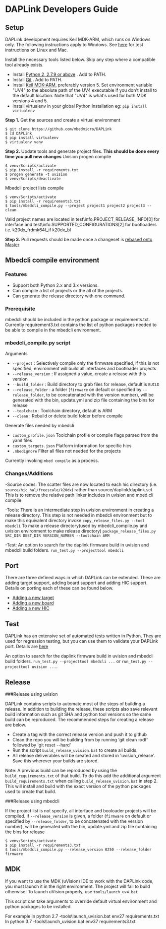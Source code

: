 # DAPLink Developers Guide

## Setup
DAPLink development requires Keil MDK-ARM, which runs on Windows only. The following instructions apply to Windows. See  [here](AUTOMATED_TESTS.md) for test instructions on Linux and Mac.

Install the necessary tools listed below. Skip any step where a compatible tool already exists.

* Install [Python 2, 2.7.9 or above](https://www.python.org/downloads/) . Add to PATH.
* Install [Git](https://git-scm.com/downloads) . Add to PATH.
* Install [Keil MDK-ARM](https://www.keil.com/download/product/), preferably version 5. Set environment variable "UV4" to the absolute path of the UV4 executable if you don't install to the default location. Note that "UV4" is what's used for both MDK versions 4 and 5.
* Install virtualenv in your global Python installation eg: `pip install virtualenv`

**Step 1.** Get the sources and create a virtual environment

```
$ git clone https://github.com/mbedmicro/DAPLink
$ cd DAPLink
$ pip install virtualenv
$ virtualenv venv
```

**Step 2.** Update tools and generate project files. **This should be done every time you pull new changes**
Uvision progen compile
```Windows
$ venv/Scripts/activate
$ pip install -r requirements.txt
$ progen generate -t uvision
$ venv/Scripts/deactivate
```

Mbedcli project lists compile
```
$ venv/Scripts/activate
$ pip install -r requirements3.txt
$ tools/mbedcli_compile.py --project project1 project2 project3 --clean
```
Valid project names are located in test\info.PROJECT_RELEASE_INFO[0] for interface and test\info.SUPPORTED_CONFIGURATIONS[2] for bootloaders i.e. k20dx_frdmk64f_if k20dx_bl 

**Step 3.** Pull requests should be made once a changeset is [rebased onto Master](https://www.atlassian.com/git/tutorials/merging-vs-rebasing/workflow-walkthrough)

## Mbedcli compile environment

### Features
- Support both Python 2.x and 3.x versions.
- Can compile a list of projects or the all of the projects. 
- Can generate the release directory with one command.

### Prerequisite
mbedcli should be included in the python package or requirements.txt. Currently requirement3.txt contains the list of python packages needed to be able to compile in the mbedcli environment.

### mbedcli_compile.py script
Arguments
* `--project` : Selectively compile only the firmware specified, if this is not specified, environment will build all interfaces and bootloader projects
* `--release_version` : If assigned a value, create a release with this version
* `--build_folder` : Build directory to grab files for release, default is `BUILD`
* `--release_folder` : a folder (`firmware` on default or specified by `--release_folder`, to be concatenated with the version number), will be generated with the bin, update.yml and zip file containing the bins for release
* `--toolchain` : Toolchain directory, default is ARM 
* `--clean` : Rebuild or delete build folder before compile

Generate files needed by mbedcli
* `custom_profile.json` Toolchain profile or compile flags parsed from the yaml files
* `custom_targets.json` Platform information for specific hics
* `.mbedignore` Filter all files not needed for the projects

Currently invoking `mbed compile` as a process.

### Changes/Additions
-Source codes:
The scatter files are now located to each hic directory (i.e. `source/hic_hal/freescale/k20dx`) rather than source/daplink/daplink.sct
This is to remove the relative path linker includes in uvision and mbed cli compile

-Tools:
There is an intermediate step in uvision environment in creating a release directory. This step is not needed in mbedcli environment but to make this equivalent directory invoke
`copy_release_files.py --tool mbedcli`
To make a release directory(used by mbedcli_compile.py and uvision environment to make release directory)
`package_release_files.py SRC_DIR DEST_DIR VERSION_NUMBER --toolchain ARM`


-Test:
An option to search for the daplink firmware build in uvision and mbedcli build folders.
`run_test.py --projecttool mbedcli`


## Port
There are three defined ways in which DAPLink can be extended. These are adding target support, adding board support and adding HIC support. Details on porting each of these can be found below.

* [Adding a new target](PORT_TARGET.md)
* [Adding a new board](PORT_BOARD.md)
* [Adding a new HIC](PORT_HIC.md)


## Test
DAPLink has an extensive set of automated tests written in Python. They are used for regression testing, but you can use them to validate your DAPLink port. Details are [here](AUTOMATED_TESTS.md)

An option to search for the daplink firmware build in uvision and mbedcli build folders.
`run_test.py --projecttool mbedcli ...` or `run_test.py --projecttool uvision ...`.

## Release

###Release using uvision

DAPLink contains scripts to automate most of the steps of building a release. In addition to building the release, these scripts also save relevant build information such as git SHA and python tool versions so the same build can be reproduced. The recommended steps for creating a release are below.

* Create a tag with the correct release version and push it to github
* Clean the repo you will be building from by running 'git clean -xdf' followed by 'git reset --hard'
* Run the script ``build_release_uvision.bat`` to create all builds.
* All release deliverables will be created and stored in 'uvision_release'. Save this wherever your builds are stored.

Note: A previous build can be reproduced by using the ``build_requirements.txt`` of that build.
To do this add the additional argument ``build_requirements.txt`` when calling ``build_release_uvision.bat`` in step 2.
This will install and build with the exact version of the python packages used to create that build.

###Release using mbedcli

If the project list is not specify, all interface and booloader projects will be compiled. If `--release_version` is given, a folder (`firmware` on default or specified by `--release_folder`, to be concatenated with the version number), will be generated with the bin, update.yml and zip file containing the bins for release
```
$ venv/Scripts/activate
$ pip install -r requirements3.txt
$ tools/mbedcli_compile.py --release_version 0250 --release_folder firmware
```

## MDK
If you want to use the MDK (uVision) IDE to work with the DAPLink code, you must launch it in the right environment. The project will fail to build otherwise. To launch uVision properly, use ``tools/launch_uv4.bat``

This script can take arguments to override default virtual environment and python packages to be installed.

For example in python 2.7
-tools\launch_uvision.bat env27 requirements.txt
In python 3.7 
-tools\launch_uvision.bat env37 requirements3.txt
